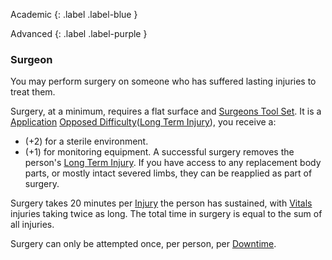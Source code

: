 
Academic
{: .label .label-blue }

Advanced
{: .label .label-purple }
### Surgeon
You may perform surgery on someone who has suffered lasting injuries to treat them. 

Surgery, at a minimum, requires a flat surface and [Surgeons Tool Set](Gear/Example-Gear#Surgeons%20Tool%20Set). It is a [Application](Gear/Core/Intelligence#Application) [Opposed Difficulty](Gear/Core/Skills#Opposed%20Difficulty)([Long Term Injury](Gear/Core/Effects#Long%20Term%20Injury)), you receive a:
* (+2) for a sterile environment.
* (+1) for monitoring equipment. 
A successful surgery removes the person's [Long Term Injury](Gear/Core/Effects#Long%20Term%20Injury). If you have access to any replacement body parts, or mostly intact severed limbs, they can be reapplied as part of surgery. 

Surgery takes 20 minutes per [Injury](Gear/Core/Injury) the person has sustained, with [Vitals](Gear/Core/Injury#Vitals) injuries taking twice as long. The total time in surgery is equal to the sum of all injuries. 

Surgery can only be attempted once, per person, per [Downtime](Gear/Telling-The-Story#Downtime).